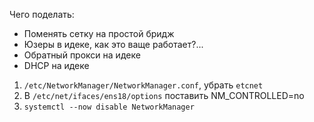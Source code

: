 Чего поделать:
 - Поменять сетку на простой бридж
 - Юзеры в идеке, как это ваще работает?...
 - Обратный прокси на идеке
 - DHCP на идеке

1. `/etc/NetworkManager/NetworkManager.conf`, убрать `etcnet`
2. В `/etc/net/ifaces/ens18/options` поставить NM_CONTROLLED=no
3. `systemctl --now disable NetworkManager`

